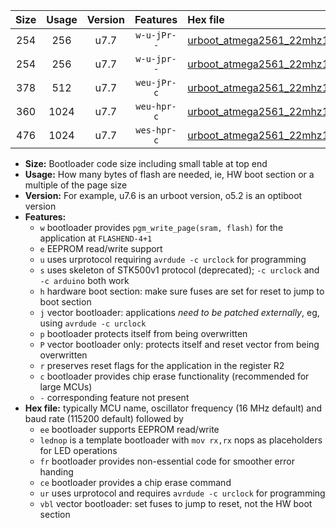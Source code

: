 |Size|Usage|Version|Features|Hex file|
|:-:|:-:|:-:|:-:|:--|
|254|256|u7.7|`w-u-jPr--`|[urboot_atmega2561_22mhz1184_230400bps_lednop_ur_vbl.hex](https://raw.githubusercontent.com/stefanrueger/urboot.hex/main/mcus/atmega2561/fcpu_22mhz1184/230400_bps/urboot_atmega2561_22mhz1184_230400bps_lednop_ur_vbl.hex)|
|254|256|u7.7|`w-u-jpr--`|[urboot_atmega2561_22mhz1184_230400bps_lednop_fr_ur_vbl.hex](https://raw.githubusercontent.com/stefanrueger/urboot.hex/main/mcus/atmega2561/fcpu_22mhz1184/230400_bps/urboot_atmega2561_22mhz1184_230400bps_lednop_fr_ur_vbl.hex)|
|378|512|u7.7|`weu-jPr-c`|[urboot_atmega2561_22mhz1184_230400bps_ee_lednop_fr_ce_ur_vbl.hex](https://raw.githubusercontent.com/stefanrueger/urboot.hex/main/mcus/atmega2561/fcpu_22mhz1184/230400_bps/urboot_atmega2561_22mhz1184_230400bps_ee_lednop_fr_ce_ur_vbl.hex)|
|360|1024|u7.7|`weu-hpr-c`|[urboot_atmega2561_22mhz1184_230400bps_ee_lednop_fr_ce_ur.hex](https://raw.githubusercontent.com/stefanrueger/urboot.hex/main/mcus/atmega2561/fcpu_22mhz1184/230400_bps/urboot_atmega2561_22mhz1184_230400bps_ee_lednop_fr_ce_ur.hex)|
|476|1024|u7.7|`wes-hpr-c`|[urboot_atmega2561_22mhz1184_230400bps_ee_lednop_fr_ce.hex](https://raw.githubusercontent.com/stefanrueger/urboot.hex/main/mcus/atmega2561/fcpu_22mhz1184/230400_bps/urboot_atmega2561_22mhz1184_230400bps_ee_lednop_fr_ce.hex)|

- **Size:** Bootloader code size including small table at top end
- **Usage:** How many bytes of flash are needed, ie, HW boot section or a multiple of the page size
- **Version:** For example, u7.6 is an urboot version, o5.2 is an optiboot version
- **Features:**
  + `w` bootloader provides `pgm_write_page(sram, flash)` for the application at `FLASHEND-4+1`
  + `e` EEPROM read/write support
  + `u` uses urprotocol requiring `avrdude -c urclock` for programming
  + `s` uses skeleton of STK500v1 protocol (deprecated); `-c urclock` and `-c arduino` both work
  + `h` hardware boot section: make sure fuses are set for reset to jump to boot section
  + `j` vector bootloader: applications *need to be patched externally*, eg, using `avrdude -c urclock`
  + `p` bootloader protects itself from being overwritten
  + `P` vector bootloader only: protects itself and reset vector from being overwritten
  + `r` preserves reset flags for the application in the register R2
  + `c` bootloader provides chip erase functionality (recommended for large MCUs)
  + `-` corresponding feature not present
- **Hex file:** typically MCU name, oscillator frequency (16 MHz default) and baud rate (115200 default) followed by
  + `ee` bootloader supports EEPROM read/write
  + `lednop` is a template bootloader with `mov rx,rx` nops as placeholders for LED operations
  + `fr` bootloader provides non-essential code for smoother error handing
  + `ce` bootloader provides a chip erase command
  + `ur` uses urprotocol and requires `avrdude -c urclock` for programming
  + `vbl` vector bootloader: set fuses to jump to reset, not the HW boot section
